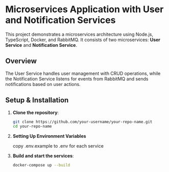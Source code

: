 # Microservices Application with User and Notification Services

This project demonstrates a microservices architecture using Node.js, TypeScript, Docker, and RabbitMQ. It consists of two microservices: **User Service** and **Notification Service**.

## Overview

The User Service handles user management with CRUD operations, while the Notification Service listens for events from RabbitMQ and sends notifications based on user actions.

## Setup & Installation

1. **Clone the repository**:

   ```bash
   git clone https://github.com/your-username/your-repo-name.git
   cd your-repo-name
   ```

2. **Setting Up Environment Variables**

   copy .env.example to .env for each service

3. **Build and start the services**:

   ```bash
   docker-compose up --build
   ```
